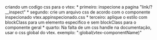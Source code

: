 criando um codigo css para o vtex:
    * primeiro: inspecione a pagina "link/?__inspect"
    * segundo: crie um arquivo css de acordo com o componente inspecionado vtex.appinspecionado.css
    * terceiro: aplique o estilo com blockClass para um elemento especifico e sem blockClass para o componente geral
    * quarto: Na falta de um css handle na documentação, usar o css global do vtex.
        exemplo: ":global(vtex-componentName)"